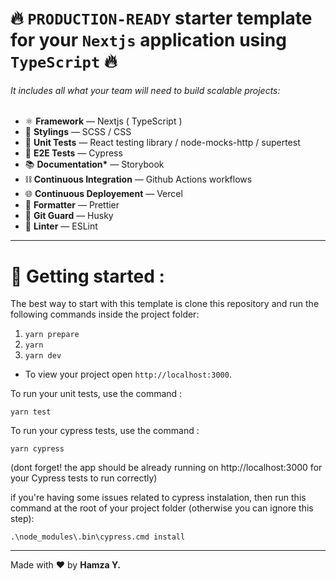 # 🔥 `PRODUCTION-READY` starter template for your `Nextjs` application using `TypeScript` 🔥


###### It includes all what your team will need to build scalable projects:

- ⚛️ **Framework** — Nextjs ( TypeScript )
- 🌸 **Stylings** — SCSS / CSS
- 🔬 **Unit Tests** — React testing library / node-mocks-http / supertest
- 🧪 **E2E Tests** — Cypress
- 📚 **Documentation\*** — Storybook
- ⛓️ **Continuous Integration** — Github Actions workflows
- 🌐 **Continuous Deployement** — Vercel
- 💖 **Formatter** — Prettier
- 🐺 **Git Guard** — Husky
- 📏 **Linter** — ESLint

---

# 🚀 Getting started :

The best way to start with this template is clone this repository and run the following commands inside the project folder:

1. `yarn prepare`
2. `yarn`
3. `yarn dev`

- To view your project open `http://localhost:3000`.

To run your unit tests, use the command :

    yarn test

To run your cypress tests, use the command :

    yarn cypress

(dont forget! the app should be already running on http://localhost:3000 for your Cypress tests to run correctly)

if you're having some issues related to cypress instalation, then run this command at the root of your project folder (otherwise you can ignore this step):

    .\node_modules\.bin\cypress.cmd install

---

Made with ❤️ by <strong>Hamza Y.</strong>
